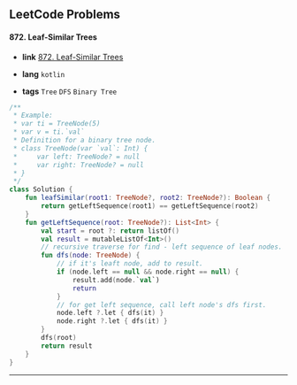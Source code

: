 ## LeetCode Problems



#### 872. Leaf-Similar Trees

- **link**  [872. Leaf-Similar Trees](https://leetcode.com/problems/leaf-similar-trees/description/)

- **lang**  `kotlin` 
- **tags** `Tree` `DFS` `Binary Tree`

```kotlin
/**
 * Example:
 * var ti = TreeNode(5)
 * var v = ti.`val`
 * Definition for a binary tree node.
 * class TreeNode(var `val`: Int) {
 *     var left: TreeNode? = null
 *     var right: TreeNode? = null
 * }
 */
class Solution {
    fun leafSimilar(root1: TreeNode?, root2: TreeNode?): Boolean {
        return getLeftSequence(root1) == getLeftSequence(root2)
    }
    fun getLeftSequence(root: TreeNode?): List<Int> {
        val start = root ?: return listOf()
        val result = mutableListOf<Int>()
        // recursive traverse for find - left sequence of leaf nodes.
        fun dfs(node: TreeNode) {
            // if it's leaft node, add to result.
            if (node.left == null && node.right == null) {
                result.add(node.`val`)
                return
            }
            // for get left sequence, call left node's dfs first.
            node.left ?.let { dfs(it) }
            node.right ?.let { dfs(it) }
        }
        dfs(root)
        return result
    }
}
```

---

